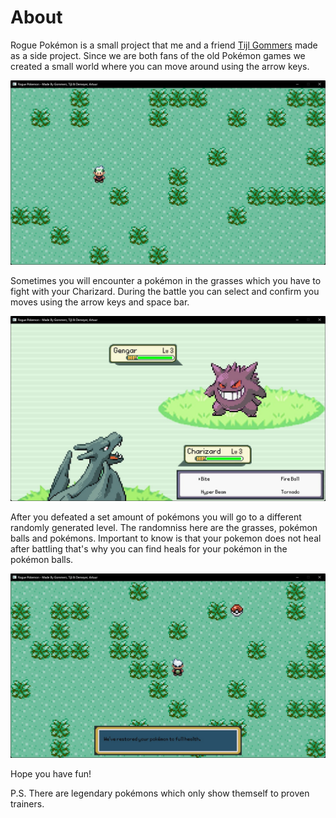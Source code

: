 # About
Rogue Pokémon is a small project that me and a friend [Tijl Gommers](https://be.linkedin.com/in/tijl-gommers-661572316 "LinkedIn Profile") made as a side project.
Since we are both fans of the old Pokémon games we created a small world where you can move around using the arrow keys. 

![](https://github.com/Woestijnbok/Rogue-Pokemon/blob/main/Screenshots/Exploration.jpg?raw=true)

Sometimes you will encounter a pokémon in the grasses which you have to fight with your Charizard.
During the battle you can select and confirm you moves using the arrow keys and space bar.

![](https://github.com/Woestijnbok/Rogue-Pokemon/blob/main/Screenshots/Fighting.jpg?raw=true)

After you defeated a set amount of pokémons you will go to a different randomly generated level. The randomniss here are the grasses, pokémon balls and pokémons.
Important to know is that your pokemon does not heal after battling that's why you can find heals for your pokémon in the pokémon balls.

![](https://github.com/Woestijnbok/Rogue-Pokemon/blob/main/Screenshots/Healing.jpg?raw=true)

Hope you have fun!

P.S. There are legendary pokémons which only show themself to proven trainers.
